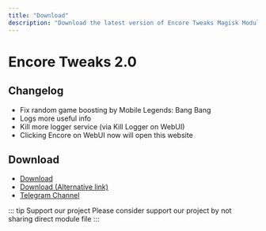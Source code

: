 ```yaml
---
title: "Download"
description: "Download the latest version of Encore Tweaks Magisk Module here"
---
```


# Encore Tweaks 2.0

## Changelog
- Fix random game boosting by Mobile Legends: Bang Bang
- Logs more useful info
- Kill more logger service (via Kill Logger on WebUI)
- Clicking Encore on WebUI now will open this website

## Download
- [Download](https://en.shrinke.me/zL7ft)
- [Download (Alternative link)](https://sfl.gl/ht8yJ)
- [Telegram Channel](https://rem01schannel.t.me)

::: tip Support our project
Please consider support our project by not sharing direct module file
:::
